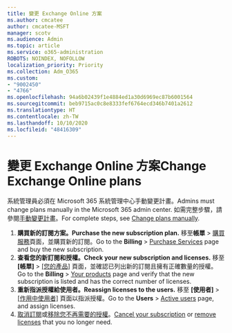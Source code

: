 ```yaml
---
title: 變更 Exchange Online 方案
ms.author: cmcatee
author: cmcatee-MSFT
manager: scotv
ms.audience: Admin
ms.topic: article
ms.service: o365-administration
ROBOTS: NOINDEX, NOFOLLOW
localization_priority: Priority
ms.collection: Adm_O365
ms.custom:
- "9002450"
- "4766"
ms.openlocfilehash: 94a6b02439f1e4884ed1a30d6969ec87b6001564
ms.sourcegitcommit: beb9715ac0c8e8333fef6764ecd346b7401a2612
ms.translationtype: HT
ms.contentlocale: zh-TW
ms.lasthandoff: 10/10/2020
ms.locfileid: "48416309"
---
```

# <a name="change-exchange-online-plans"></a><span data-ttu-id="4d976-102">變更 Exchange Online 方案</span><span class="sxs-lookup"><span data-stu-id="4d976-102">Change Exchange Online plans</span></span>

<span data-ttu-id="4d976-103">系統管理員必須在 Microsoft 365 系統管理中心手動變更計畫。</span><span class="sxs-lookup"><span data-stu-id="4d976-103">Admins must change plans manually in the Microsoft 365 admin center.</span></span> <span data-ttu-id="4d976-104">如需完整步驟，請參閱[手動變更計畫](https://docs.microsoft.com/microsoft-365/commerce/subscriptions/change-plans-manually)。</span><span class="sxs-lookup"><span data-stu-id="4d976-104">For complete steps, see [Change plans manually](https://docs.microsoft.com/microsoft-365/commerce/subscriptions/change-plans-manually).</span></span>

1. <span data-ttu-id="4d976-105">**購買新的訂閱方案。**</span><span class="sxs-lookup"><span data-stu-id="4d976-105">**Purchase the new subscription plan.**</span></span> <span data-ttu-id="4d976-106">移至**帳單** > [購買服務](https://go.microsoft.com/fwlink/p/?linkid=868433)頁面，並購買新的訂閱。</span><span class="sxs-lookup"><span data-stu-id="4d976-106">Go to the **Billing** > [Purchase Services](https://go.microsoft.com/fwlink/p/?linkid=868433) page and buy the new subscription.</span></span>
2. <span data-ttu-id="4d976-107">**查看您的新訂閱和授權。**</span><span class="sxs-lookup"><span data-stu-id="4d976-107">**Check your new subscription and licenses.**</span></span> <span data-ttu-id="4d976-108">移至 **[帳單]** > [[您的產品]](https://go.microsoft.com/fwlink/p/?linkid=842054) 頁面，並確認已列出新的訂閱且擁有正確數量的授權。</span><span class="sxs-lookup"><span data-stu-id="4d976-108">Go to the **Billing** > [Your products](https://go.microsoft.com/fwlink/p/?linkid=842054) page and verify that the new subscription is listed and has the correct number of licenses.</span></span>
3. <span data-ttu-id="4d976-109">**重新指派授權給使用者。**</span><span class="sxs-lookup"><span data-stu-id="4d976-109">**Reassign licenses to the users.**</span></span> <span data-ttu-id="4d976-110">移至 **[使用者]** > [[作用中使用者]](https://go.microsoft.com/fwlink/p/?linkid=834822) 頁面以指派授權。</span><span class="sxs-lookup"><span data-stu-id="4d976-110">Go to the **Users** > [Active users](https://go.microsoft.com/fwlink/p/?linkid=834822) page, and assign licenses.</span></span>
4. <span data-ttu-id="4d976-111">[取消訂閱](https://docs.microsoft.com/microsoft-365/commerce/subscriptions/cancel-your-subscription)或[移除您不再需要的授權](https://docs.microsoft.com/microsoft-365/commerce/licenses/buy-licenses)。</span><span class="sxs-lookup"><span data-stu-id="4d976-111">[Cancel your subscription](https://docs.microsoft.com/microsoft-365/commerce/subscriptions/cancel-your-subscription) or [remove licenses](https://docs.microsoft.com/microsoft-365/commerce/licenses/buy-licenses) that you no longer need.</span></span>